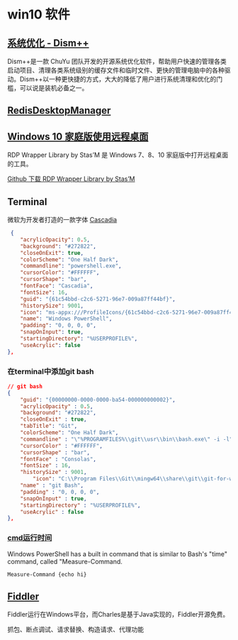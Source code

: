 # win10 软件

## [系统优化 - Dism++](https://www.chuyu.me/zh-Hans/index.html)

Dism++是一款 ChuYu 团队开发的开源系统优化软件，帮助用户快速的管理各类启动项目、清理各类系统级别的缓存文件和临时文件、更快的管理电脑中的各种驱动。Dism++以一种更快捷的方式，大大的降低了用户进行系统清理和优化的门槛，可以说是装机必备之一。

## [RedisDesktopManager](https://masuit.com/125)

## [Windows 10 家庭版使用远程桌面](https://www.appinn.com/windows-10-home-remote-desktop/)

RDP Wrapper Library by Stas’M 是 Windows 7、8、10 家庭版中打开远程桌面的工具。

[Github 下载 RDP Wrapper Library by Stas’M](https://github.com/stascorp/rdpwrap)

## Terminal

微软为开发者打造的一款字体 [Cascadia](https://github.com/microsoft/cascadia-code/releases)

```json
 {
    "acrylicOpacity": 0.5,
    "background": "#272822",
    "closeOnExit": true,
    "colorScheme": "One Half Dark",
    "commandline": "powershell.exe",
    "cursorColor": "#FFFFFF",
    "cursorShape": "bar",
    "fontFace": "Cascadia",
    "fontSize": 16,
    "guid": "{61c54bbd-c2c6-5271-96e7-009a87ff44bf}",
    "historySize": 9001,
    "icon": "ms-appx:///ProfileIcons/{61c54bbd-c2c6-5271-96e7-009a87ff44bf}.png",
    "name": "Windows PowerShell",
    "padding": "0, 0, 0, 0",
    "snapOnInput": true,
    "startingDirectory": "%USERPROFILE%",
    "useAcrylic": false
},
```

### 在terminal中添加git bash

```json
// git bash
{
    "guid": "{00000000-0000-0000-ba54-000000000002}",
    "acrylicOpacity" : 0.5,
    "background": "#272822",
    "closeOnExit" : true,
    "tabTitle": "Git",
    "colorScheme": "One Half Dark",
    "commandline" : "\"%PROGRAMFILES%\\git\\usr\\bin\\bash.exe\" -i -l",
    "cursorColor" : "#FFFFFF",
    "cursorShape" : "bar",
    "fontFace" : "Consolas",
    "fontSize" : 16,
    "historySize" : 9001,
        "icon": "C:\\Program Files\\Git\\mingw64\\share\\git\\git-for-windows.ico",
    "name" : "git Bash",
    "padding" : "0, 0, 0, 0",
    "snapOnInput" : true,
    "startingDirectory" : "%USERPROFILE%",
    "useAcrylic" : false
},
```

### [cmd运行时间](https://stackoverflow.com/questions/673523/how-do-i-measure-execution-time-of-a-command-on-the-windows-command-line/4801509#4801509)

Windows PowerShell has a built in command that is similar to Bash's "time" command, called "Measure-Command.

```cmd
Measure-Command {echo hi}
```

## [Fiddler](https://www.telerik.com/fiddler)

Fiddler运行在Windows平台，而Charles是基于Java实现的，Fiddler开源免费。

抓包、断点调试、请求替换、构造请求、代理功能
